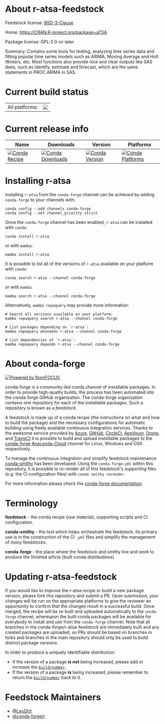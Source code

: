 About r-atsa-feedstock
======================

Feedstock license: [BSD-3-Clause](https://github.com/conda-forge/r-atsa-feedstock/blob/main/LICENSE.txt)

Home: https://CRAN.R-project.org/package=aTSA

Package license: GPL-2.0-or-later

Summary: Contains some tools for testing, analyzing time series data and fitting popular time series models such as ARIMA, Moving Average and Holt Winters, etc. Most functions also provide nice and clear outputs like SAS does, such as identify, estimate and forecast, which are the same statements in PROC ARIMA in SAS.

Current build status
====================


<table><tr><td>All platforms:</td>
    <td>
      <a href="https://dev.azure.com/conda-forge/feedstock-builds/_build/latest?definitionId=15862&branchName=main">
        <img src="https://dev.azure.com/conda-forge/feedstock-builds/_apis/build/status/r-atsa-feedstock?branchName=main">
      </a>
    </td>
  </tr>
</table>

Current release info
====================

| Name | Downloads | Version | Platforms |
| --- | --- | --- | --- |
| [![Conda Recipe](https://img.shields.io/badge/recipe-r--atsa-green.svg)](https://anaconda.org/conda-forge/r-atsa) | [![Conda Downloads](https://img.shields.io/conda/dn/conda-forge/r-atsa.svg)](https://anaconda.org/conda-forge/r-atsa) | [![Conda Version](https://img.shields.io/conda/vn/conda-forge/r-atsa.svg)](https://anaconda.org/conda-forge/r-atsa) | [![Conda Platforms](https://img.shields.io/conda/pn/conda-forge/r-atsa.svg)](https://anaconda.org/conda-forge/r-atsa) |

Installing r-atsa
=================

Installing `r-atsa` from the `conda-forge` channel can be achieved by adding `conda-forge` to your channels with:

```
conda config --add channels conda-forge
conda config --set channel_priority strict
```

Once the `conda-forge` channel has been enabled, `r-atsa` can be installed with `conda`:

```
conda install r-atsa
```

or with `mamba`:

```
mamba install r-atsa
```

It is possible to list all of the versions of `r-atsa` available on your platform with `conda`:

```
conda search r-atsa --channel conda-forge
```

or with `mamba`:

```
mamba search r-atsa --channel conda-forge
```

Alternatively, `mamba repoquery` may provide more information:

```
# Search all versions available on your platform:
mamba repoquery search r-atsa --channel conda-forge

# List packages depending on `r-atsa`:
mamba repoquery whoneeds r-atsa --channel conda-forge

# List dependencies of `r-atsa`:
mamba repoquery depends r-atsa --channel conda-forge
```


About conda-forge
=================

[![Powered by
NumFOCUS](https://img.shields.io/badge/powered%20by-NumFOCUS-orange.svg?style=flat&colorA=E1523D&colorB=007D8A)](https://numfocus.org)

conda-forge is a community-led conda channel of installable packages.
In order to provide high-quality builds, the process has been automated into the
conda-forge GitHub organization. The conda-forge organization contains one repository
for each of the installable packages. Such a repository is known as a *feedstock*.

A feedstock is made up of a conda recipe (the instructions on what and how to build
the package) and the necessary configurations for automatic building using freely
available continuous integration services. Thanks to the awesome service provided by
[Azure](https://azure.microsoft.com/en-us/services/devops/), [GitHub](https://github.com/),
[CircleCI](https://circleci.com/), [AppVeyor](https://www.appveyor.com/),
[Drone](https://cloud.drone.io/welcome), and [TravisCI](https://travis-ci.com/)
it is possible to build and upload installable packages to the
[conda-forge](https://anaconda.org/conda-forge) [Anaconda-Cloud](https://anaconda.org/)
channel for Linux, Windows and OSX respectively.

To manage the continuous integration and simplify feedstock maintenance
[conda-smithy](https://github.com/conda-forge/conda-smithy) has been developed.
Using the ``conda-forge.yml`` within this repository, it is possible to re-render all of
this feedstock's supporting files (e.g. the CI configuration files) with ``conda smithy rerender``.

For more information please check the [conda-forge documentation](https://conda-forge.org/docs/).

Terminology
===========

**feedstock** - the conda recipe (raw material), supporting scripts and CI configuration.

**conda-smithy** - the tool which helps orchestrate the feedstock.
                   Its primary use is in the construction of the CI ``.yml`` files
                   and simplify the management of *many* feedstocks.

**conda-forge** - the place where the feedstock and smithy live and work to
                  produce the finished article (built conda distributions)


Updating r-atsa-feedstock
=========================

If you would like to improve the r-atsa recipe or build a new
package version, please fork this repository and submit a PR. Upon submission,
your changes will be run on the appropriate platforms to give the reviewer an
opportunity to confirm that the changes result in a successful build. Once
merged, the recipe will be re-built and uploaded automatically to the
`conda-forge` channel, whereupon the built conda packages will be available for
everybody to install and use from the `conda-forge` channel.
Note that all branches in the conda-forge/r-atsa-feedstock are
immediately built and any created packages are uploaded, so PRs should be based
on branches in forks and branches in the main repository should only be used to
build distinct package versions.

In order to produce a uniquely identifiable distribution:
 * If the version of a package **is not** being increased, please add or increase
   the [``build/number``](https://docs.conda.io/projects/conda-build/en/latest/resources/define-metadata.html#build-number-and-string).
 * If the version of a package **is** being increased, please remember to return
   the [``build/number``](https://docs.conda.io/projects/conda-build/en/latest/resources/define-metadata.html#build-number-and-string)
   back to 0.

Feedstock Maintainers
=====================

* [@LeoDtrt](https://github.com/LeoDtrt/)
* [@conda-forge/r](https://github.com/conda-forge/r/)

